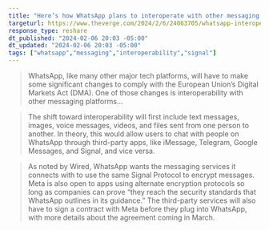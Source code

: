 ```yaml
---
title: "Here’s how WhatsApp plans to interoperate with other messaging apps"
targeturl: https://www.theverge.com/2024/2/6/24063705/whatsapp-interoperability-plans-eu-dma
response_type: reshare
dt_published: "2024-02-06 20:03 -05:00"
dt_updated: "2024-02-06 20:03 -05:00"
tags: ["whatsapp","messaging","interoperability","signal"]
---
```


> WhatsApp, like many other major tech platforms, will have to make some significant changes to comply with the European Union’s Digital Markets Act (DMA). One of those changes is interoperability with other messaging platforms...

> The shift toward interoperability will first include text messages, images, voice messages, videos, and files sent from one person to another. In theory, this would allow users to chat with people on WhatsApp through third-party apps, like iMessage, Telegram, Google Messages, and Signal, and vice versa. 

> As noted by Wired, WhatsApp wants the messaging services it connects with to use the same Signal Protocol to encrypt messages. Meta is also open to apps using alternate encryption protocols so long as companies can prove “they reach the security standards that WhatsApp outlines in its guidance.” The third-party services will also have to sign a contract with Meta before they plug into WhatsApp, with more details about the agreement coming in March.
